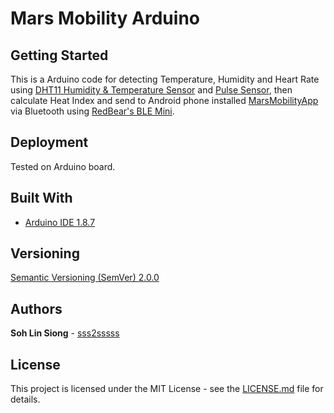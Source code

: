 # Mars Mobility Arduino

## Getting Started

This is a Arduino code for detecting Temperature, Humidity and Heart Rate using [DHT11 Humidity & Temperature Sensor](https://www.mouser.com/ds/2/758/DHT11-Technical-Data-Sheet-Translated-Version-1143054.pdf) and [Pulse Sensor](https://www.pulsesensor.com/), then calculate Heat Index and send to Android phone installed [MarsMobilityApp](https://github.com/jerrychong25/MarsMobilitySystem/tree/master/Android) via Bluetooth using [RedBear's BLE Mini](https://redbear.cc/product/retired/ble-mini.html).

## Deployment

Tested on Arduino board.

## Built With

* [Arduino IDE 1.8.7](https://www.arduino.cc/en/Main/Software)

## Versioning

[Semantic Versioning (SemVer) 2.0.0](http://semver.org/)

## Authors

**Soh Lin Siong** - [sss2sssss](https://github.com/sss2sssss)

## License

This project is licensed under the MIT License - see the [LICENSE.md](LICENSE.md) file for details.
